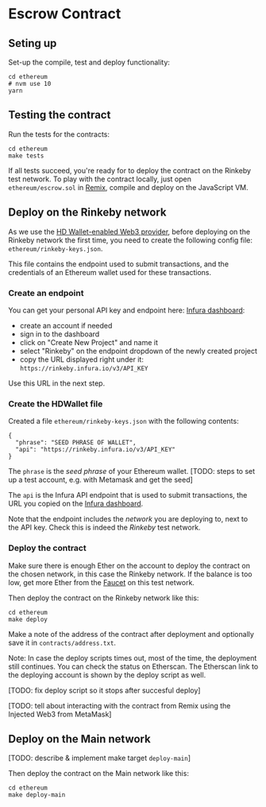 # Escrow Contract

## Seting up

Set-up the compile, test and deploy functionality:

```
cd ethereum
# nvm use 10
yarn
```

## Testing the contract

Run the tests for the contracts:

```
cd ethereum
make tests
```

If all tests succeed, you're ready for to deploy the contract on the Rinkeby test network.
To play with the contract locally, just open `ethereum/escrow.sol` in [Remix](http://remix.ethereum.org/), compile and deploy on the JavaScript VM.

## Deploy on the Rinkeby network

As we use the [HD Wallet-enabled Web3 provider](https://github.com/trufflesuite/truffle-hdwallet-provider), before deploying on the Rinkeby network the first time, you need to create the following config file: `ethereum/rinkeby-keys.json`.

This file contains the endpoint used to submit transactions, and the credentials of an Ethereum wallet used for these transactions.

### Create an endpoint

You can get your personal API key and endpoint here: [Infura dashboard](https://infura.io/dashboard):

- create an account if needed
- sign in to the dashboard
- click on "Create New Project" and name it
- select "Rinkeby" on the endpoint dropdown of the newly created project
- copy the URL displayed right under it: `https://rinkeby.infura.io/v3/API_KEY`

Use this URL in the next step.

### Create the HDWallet file

Created a file `ethereum/rinkeby-keys.json` with the following contents:

```
{
  "phrase": "SEED PHRASE OF WALLET",
  "api": "https://rinkeby.infura.io/v3/API_KEY"
}
```

The `phrase` is the *seed phrase* of your Ethereum wallet.
[TODO: steps to set up a test account, e.g. with Metamask and get the seed]

The `api` is the Infura API endpoint that is used to submit transactions, the URL you copied on the [Infura dashboard](https://infura.io/dashboard).

Note that the endpoint includes the _network_ you are deploying to, next to the API key. Check this is indeed the *Rinkeby* test network.

### Deploy the contract

Make sure there is enough Ether on the account to deploy the contract on the chosen network, in this case the Rinkeby network. If the balance is too low, get more Ether from the [Faucet](https://www.rinkeby.io/#faucet) on this test network.

Then deploy the contract on the Rinkeby network like this:
```
cd ethereum
make deploy
```

Make a note of the address of the contract after deployment and optionally save it in `contracts/address.txt`.

Note: In case the deploy scripts times out, most of the time, the deployment still continues. You can check the status on Etherscan. The Etherscan link to the deploying account is shown by the deploy script as well.

[TODO: fix deploy script so it stops after succesful deploy]

[TODO: tell about interacting with the contract from Remix using the Injected Web3 from MetaMask]

## Deploy on the Main network

[TODO: describe & implement make target `deploy-main`]

Then deploy the contract on the Main network like this:
```
cd ethereum
make deploy-main
```




